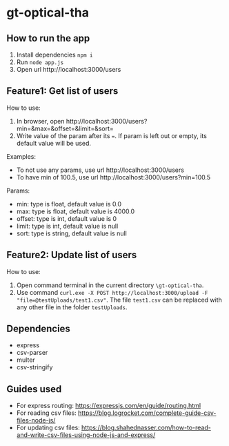 # gt-optical-tha

## How to run the app
1. Install dependencies `npm i`
2. Run `node app.js`
3. Open url http://localhost:3000/users

## Feature1: Get list of users
How to use: 
1. In browser, open http://localhost:3000/users?min=&max=&offset=&limit=&sort=
2. Write value of the param after its `=`. If param is left out or empty, its default value will be used.

Examples: 
- To not use any params, use url http://localhost:3000/users
- To have min of 100.5, use url http://localhost:3000/users?min=100.5

Params:
- min: type is float, default value is 0.0
- max: type is float, default value is 4000.0
- offset: type is int, default value is 0
- limit: type is int, default value is null
- sort: type is string, default value is null

## Feature2: Update list of users
How to use:
1. Open command terminal in the current directory `\gt-optical-tha`.
2. Use command `curl.exe -X POST http://localhost:3000/upload -F "file=@testUploads/test1.csv"`. The file `test1.csv` can be replaced with any other file in the folder `testUploads`.

## Dependencies
- express
- csv-parser
- multer
- csv-stringify

## Guides used
- For express routing: https://expressjs.com/en/guide/routing.html
- For reading csv files: https://blog.logrocket.com/complete-guide-csv-files-node-js/
- For updating csv files: https://blog.shahednasser.com/how-to-read-and-write-csv-files-using-node-js-and-express/